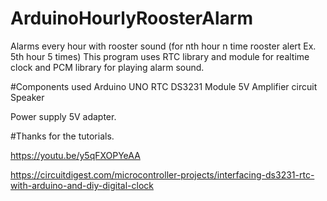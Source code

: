 # ArduinoHourlyRoosterAlarm
Alarms every hour with rooster sound (for nth hour n time rooster alert Ex. 5th hour 5 times)
This program uses RTC library and module for realtime clock and PCM library for playing alarm sound.

#Components used
Arduino UNO
RTC DS3231 Module
5V Amplifier circuit
Speaker

Power supply 5V adapter.

#Thanks for the tutorials.
 
https://youtu.be/y5qFXOPYeAA

https://circuitdigest.com/microcontroller-projects/interfacing-ds3231-rtc-with-arduino-and-diy-digital-clock

